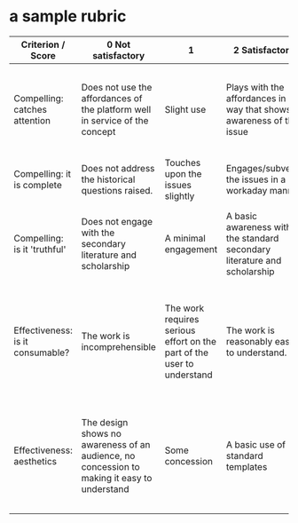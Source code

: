 # a sample rubric


| Criterion / Score                | 0 Not satisfactory                                                                          | 1                                                                      | 2 Satisfactory                                                           | 3                                                                                                 | 4 Excels                                                                                                                                    | Points |
|----------------------------------|---------------------------------------------------------------------------------------------|------------------------------------------------------------------------|--------------------------------------------------------------------------|---------------------------------------------------------------------------------------------------|---------------------------------------------------------------------------------------------------------------------------------------------|--------|
| Compelling: catches attention    | Does not use the affordances of the platform well in service of the concept                 | Slight use                                                             | Plays with the affordances in a way that shows awareness of the issue    | Plays with the affordances of the platform in a way that captures attention                       | Plays with the affordances of the platform in a seamless way demonstrating mastery of the procedural rhetorics involved                     | /4     |
| Compelling: it is complete       | Does not address the historical questions raised.                                           | Touches upon the issues slightly                                       | Engages/subverts the issues in a workaday manner                         | Engages/subverts the issues with thoughtfulness                                                   | Fully engages/subverts the issues with elan and flair                                                                                       | /4     |
| Compelling: is it 'truthful'     | Does not engage with the secondary literature and scholarship                               | A minimal engagement                                                   | A basic awareness with the standard secondary literature and scholarship | Engages with the secondary literature in meaningful ways                                          | Engages with the secondary literature in insightful ways, advances novel perspectives on this material                                      | /4     |
| Effectiveness: is it consumable? | The work is incomprehensible                                                                | The work requires serious effort on the part of the user to understand | The work is reasonably easy to understand.                               | The work is clear, the logic of the arrangement makes sense and serves the argument               | The arrangement of the work subtly directs the user through the material in ways that make the logic of the argument 'obvious' to the user. | /4     |
| Effectiveness: aesthetics        | The design shows no awareness of an audience, no concession to making it easy to understand | Some concession                                                        | A basic use of standard templates                                        | The design shows some customization of templates, or design from scratch that works aesthetically | The design is carefully rendered so as to make the platform itself recede into the background; in the words of Jobs, 'it just works'        | /4     |
